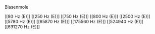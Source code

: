 Blasenmole

[[80 Hz (E)]]
[[250 Hz (E)]]
[[750 Hz (E)]]
[[800 Hz (E)]]
[[2500 Hz (E)]]
[[5780 Hz (E)]]
[[95870 Hz (E)]]
[[175560 Hz (E)]]
[[524940 Hz (E)]]
[[691270 Hz (E)]]